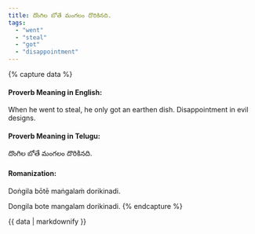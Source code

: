 ```yaml
---
title: దొంగిల బోతే మంగలం దొరికినది.
tags:
  - "went"
  - "steal"
  - "got"
  - "disappointment"
---
```


{% capture data %}
#### Proverb Meaning in English:
When he went to steal, he only got an earthen dish.
Disappointment in evil designs.

#### Proverb Meaning in Telugu:
దొంగిల బోతే మంగలం దొరికినది.

#### Romanization:
Doṅgila bōtē maṅgalaṁ dorikinadi.

Dongila bote mangalam dorikinadi.
{% endcapture %}

{{ data | markdownify }}


